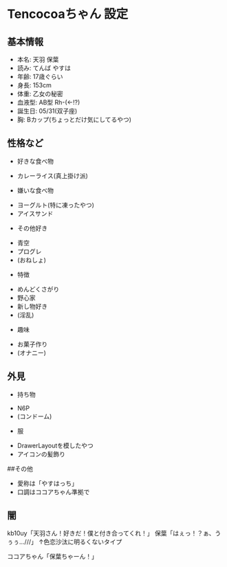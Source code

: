 # Tencocoaちゃん 設定

## 基本情報
* 本名: 天羽 保葉
* 読み: てんば やすは
* 年齢: 17歳ぐらい
* 身長: 153cm
* 体重: 乙女の秘密
* 血液型: AB型 Rh-(←!?)
* 誕生日: 05/31(双子座)
* 胸: Bカップ(ちょっとだけ気にしてるやつ)

## 性格など
* 好きな食べ物
 - カレーライス(真上掛け派)
* 嫌いな食べ物
 - ヨーグルト(特に凍ったやつ)
 - アイスサンド
* その他好き
 - 青空
 - プログレ
 - (おねしょ)
* 特徴
 - めんどくさがり
 - 野心家
 - 新し物好き
 - (淫乱)
* 趣味
 - お菓子作り
 - (オナニー)
## 外見
* 持ち物
 - N6P
 - (コンドーム)
* 服
 - DrawerLayoutを模したやつ
 - アイコンの髪飾り

##その他
 - 愛称は「やすはっち」
 - 口調はココアちゃん準拠で

## 闇
kb10uy「天羽さん！好きだ！僕と付き合ってくれ！」
保葉「はぇっ！？ぁ、うぅぅ…///」
↑色恋沙汰に明るくないタイプ

ココアちゃん「保葉ちゃーん！」

